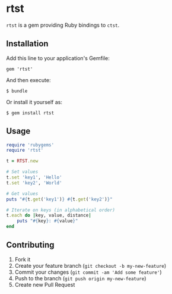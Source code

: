 # rtst

`rtst` is a gem providing Ruby bindings to `ctst`.

## Installation

Add this line to your application's Gemfile:

    gem 'rtst'

And then execute:

    $ bundle

Or install it yourself as:

    $ gem install rtst

## Usage

```ruby
require 'rubygems'
require 'rtst'

t = RTST.new

# Set values
t.set 'key1', 'Hello'
t.set 'key2', 'World'

# Get values
puts "#{t.get('key1')} #{t.get('key2')}"

# Iterate on keys (in alphabetical order)
t.each do |key, value, distance|
    puts "#{key}: #{value}"
end
```

## Contributing

1. Fork it
2. Create your feature branch (`git checkout -b my-new-feature`)
3. Commit your changes (`git commit -am 'Add some feature'`)
4. Push to the branch (`git push origin my-new-feature`)
5. Create new Pull Request
